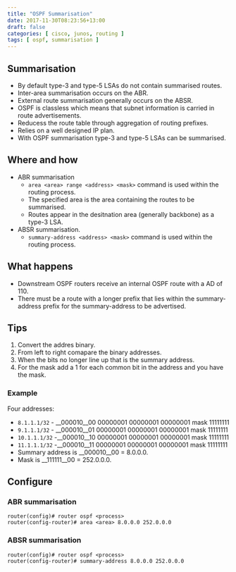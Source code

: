 ```yaml
---
title: "OSPF Summarisation"
date: 2017-11-30T08:23:56+13:00
draft: false
categories: [ cisco, junos, routing ]
tags: [ ospf, summarisation ]
---
```


## Summarisation
* By default type-3 and type-5 LSAs do not contain summarised routes.
* Inter-area summarisation occurs on the ABR.
* External route summarisation generally occurs on the ABSR.
* OSPF is classless which means that subnet information is carried in route advertisements.
* Reducess the route table through aggregation of routing prefixes.
* Relies on a well designed IP plan.
* With OSPF summarisation type-3 and type-5 LSAs can be summarised.

## Where and how
* ABR summarisation
  * `area <area> range <address> <mask>` command is used within the routing process.
  * The specified area is the area containing the routes to be summarised.
  * Routes appear in the desitnation area (generally backbone) as a type-3 LSA.
* ABSR summarisation.
  * `summary-address <address> <mask>` command is used within the routing process.

## What happens
* Downstream OSPF routers receive an internal OSPF route with a AD of 110.
* There must be a route with a longer prefix that lies within the summary-address prefix for the summary-address to be advertised.


## Tips
1. Convert the addres binary.
2. From left to right comapare the binary addresses.
3. When the bits no longer line up that is the summary address.
4. For the mask add a 1 for each common bit in the address and you have the mask.

### Example
Four addresses:

* `8.1.1.1/32` - __000010__00 00000001 00000001 00000001 mask 11111111
* `9.1.1.1/32` - __000010__01 00000001 00000001 00000001 mask 11111111
* `10.1.1.1/32` -__000010__10 00000001 00000001 00000001 mask 11111111
* `11.1.1.1/32` -__000010__11 00000001 00000001 00000001 mask 11111111
* Summary address is __000010__00 = 8.0.0.0.
* Mask is __111111__00 = 252.0.0.0.

## Configure
### ABR summarisation
```
router(config)# router ospf <process>
router(config-router)# area <area> 8.0.0.0 252.0.0.0
```

### ABSR summarisation
```
router(config)# router ospf <process>
router(config-router)# summary-address 8.0.0.0 252.0.0.0
```

